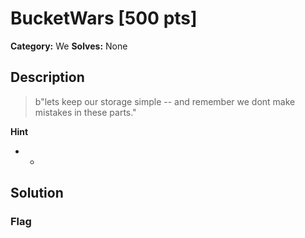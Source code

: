 # BucketWars [500 pts]

**Category:** We
**Solves:** None

## Description
>b"lets keep our storage simple -- and remember we dont make mistakes in these parts."

**Hint**
* -

## Solution

### Flag

